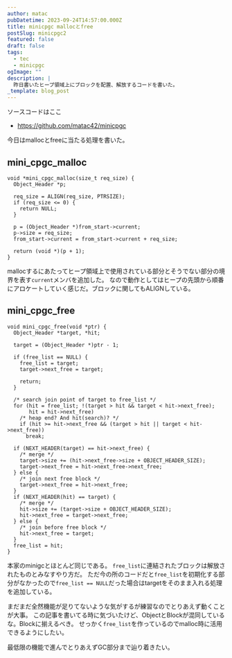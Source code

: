 ```yaml
---
author: matac
pubDatetime: 2023-09-24T14:57:00.000Z
title: minicpgc mallocとfree
postSlug: minicpgc2
featured: false
draft: false
tags:
  - tec
  - minicpgc
ogImage: ""
description: |
  昨日書いたヒープ領域上にブロックを配置、解放するコードを書いた。
_template: blog_post
---
```


ソースコードはここ

- https://github.com/matac42/minicpgc

今日はmallocとfreeに当たる処理を書いた。

## mini_cpgc_malloc

```
void *mini_cpgc_malloc(size_t req_size) {
  Object_Header *p;

  req_size = ALIGN(req_size, PTRSIZE);
  if (req_size <= 0) {
    return NULL;
  }

  p = (Object_Header *)from_start->current;
  p->size = req_size;
  from_start->current = from_start->current + req_size;

  return (void *)(p + 1);
}
```

mallocするにあたってヒープ領域上で使用されている部分とそうでない部分の境界を表す`current`メンバを追加した。
なので動作としてはヒープの先頭から順番にアロケートしていく感じだ。ブロックに関してもALIGNしている。

## mini_cpgc_free

```
void mini_cpgc_free(void *ptr) {
  Object_Header *target, *hit;

  target = (Object_Header *)ptr - 1;

  if (free_list == NULL) {
    free_list = target;
    target->next_free = target;

    return;
  }

  /* search join point of target to free_list */
  for (hit = free_list; !(target > hit && target < hit->next_free);
       hit = hit->next_free)
    /* heap end? And hit(search)? */
    if (hit >= hit->next_free && (target > hit || target < hit->next_free))
      break;

  if (NEXT_HEADER(target) == hit->next_free) {
    /* merge */
    target->size += (hit->next_free->size + OBJECT_HEADER_SIZE);
    target->next_free = hit->next_free->next_free;
  } else {
    /* join next free block */
    target->next_free = hit->next_free;
  }
  if (NEXT_HEADER(hit) == target) {
    /* merge */
    hit->size += (target->size + OBJECT_HEADER_SIZE);
    hit->next_free = target->next_free;
  } else {
    /* join before free block */
    hit->next_free = target;
  }
  free_list = hit;
}
```

本家のminigcとほとんど同じである。
`free_list`に連結されたブロックは解放されたものとみなすやり方だ。
ただ今の所のコードだと`free_list`を初期化する部分がなかったので`free_list == NULL`だった場合はtargetをそのまま入れる処理を追加している。

まだまだ全然機能が足りてないような気がするが練習なのでとりあえず動くことが大事。
この記事を書いてる時に気づいたけど、ObjectとBlockが混同しているな。Blockに揃えるべき。
せっかく`free_list`を作っているのでmalloc時に活用できるようにしたい。

最低限の機能で進んでとりあえずGC部分まで辿り着きたい。
